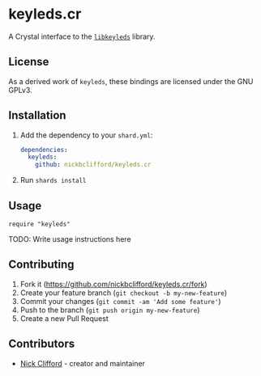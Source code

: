 # keyleds.cr

A Crystal interface to the [`libkeyleds`](https://github.com/keyleds/keyleds) library.

## License
As a derived work of `keyleds`, these bindings are licensed under the GNU GPLv3.

## Installation

1. Add the dependency to your `shard.yml`:

   ```yaml
   dependencies:
     keyleds:
       github: nickbclifford/keyleds.cr
   ```

2. Run `shards install`

## Usage

```crystal
require "keyleds"
```

TODO: Write usage instructions here

## Contributing

1. Fork it (<https://github.com/nickbclifford/keyleds.cr/fork>)
2. Create your feature branch (`git checkout -b my-new-feature`)
3. Commit your changes (`git commit -am 'Add some feature'`)
4. Push to the branch (`git push origin my-new-feature`)
5. Create a new Pull Request

## Contributors

- [Nick Clifford](https://github.com/nickbclifford) - creator and maintainer
